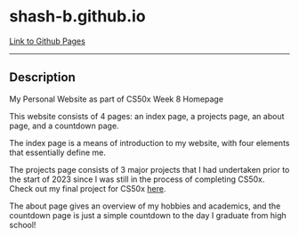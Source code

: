 # shash-b.github.io

[Link to Github Pages](https://shash-b.github.io)

---

## Description

My Personal Website as part of CS50x Week 8 Homepage

This website consists of 4 pages: an index page, a projects page, an about page, and a countdown page.

The index page is a means of introduction to my website, with four elements that essentially define me.

The projects page consists of 3 major projects that I had undertaken prior to the start of 2023 since I was still in the process of completing CS50x. Check out my final project for CS50x [here](https://github.com/novas-coder/TaskTastic).

The about page gives an overview of my hobbies and academics, and the countdown page is just a simple countdown to the day I graduate from high school!
